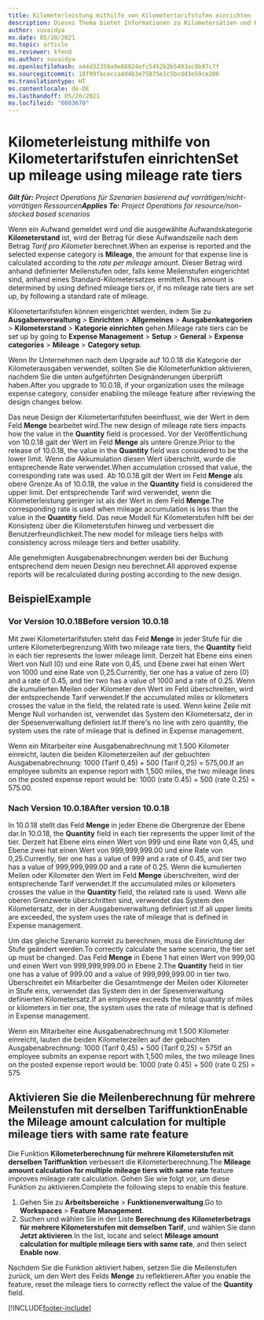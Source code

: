 ```yaml
---
title: Kilometerleistung mithilfe von Kilometertarifstufen einrichten
description: Dieses Thema bietet Informationen zu Kilometersätzen und Kilometertarifstufen.
author: suvaidya
ms.date: 05/20/2021
ms.topic: article
ms.reviewer: kfend
ms.author: suvaidya
ms.openlocfilehash: a44d32358a9e88824efc5452b2b5493ac8b97c7f
ms.sourcegitcommit: 18f99fbceccadd4b3e75875e1c5bcdd3e59ce206
ms.translationtype: HT
ms.contentlocale: de-DE
ms.lasthandoff: 05/20/2021
ms.locfileid: "6083670"
---
```

# <a name="set-up-mileage-using-mileage-rate-tiers"></a><span data-ttu-id="eefbd-103">Kilometerleistung mithilfe von Kilometertarifstufen einrichten</span><span class="sxs-lookup"><span data-stu-id="eefbd-103">Set up mileage using mileage rate tiers</span></span>

<span data-ttu-id="eefbd-104">_**Gilt für:** Project Operations für Szenarien basierend auf vorrätigen/nicht-vorrätigen Ressourcen_</span><span class="sxs-lookup"><span data-stu-id="eefbd-104">_**Applies To:** Project Operations for resource/non-stocked based scenarios_</span></span>

<span data-ttu-id="eefbd-105">Wenn ein Aufwand gemeldet wird und die ausgewählte Aufwandskategorie **Kilometerstand** ist, wird der Betrag für diese Aufwandszeile nach dem Betrag *Tarif pro Kilometer* berechnet.</span><span class="sxs-lookup"><span data-stu-id="eefbd-105">When an expense is reported and the selected expense category is **Mileage**, the amount for that expense line is calculated according to the *rate per mileage* amount.</span></span> <span data-ttu-id="eefbd-106">Dieser Betrag wird anhand definierter Meilenstufen oder, falls keine Meilenstufen eingerichtet sind, anhand eines Standard-Kilometersatzes ermittelt.</span><span class="sxs-lookup"><span data-stu-id="eefbd-106">This amount is determined by using defined mileage tiers or, if no mileage rate tiers are set up, by following a standard rate of mileage.</span></span> 

<span data-ttu-id="eefbd-107">Kilometertarifstufen können eingerichtet werden, indem Sie zu **Ausgabenverwaltung** > **Einrichten** > **Allgemeines** > **Ausgabenkategorien** > **Kilometerstand** > **Kategorie einrichten** gehen.</span><span class="sxs-lookup"><span data-stu-id="eefbd-107">Mileage rate tiers can be set up by going to **Expense Management** > **Setup** > **General** > **Expense categories** > **Mileage** > **Category setup**.</span></span>

<span data-ttu-id="eefbd-108">Wenn Ihr Unternehmen nach dem Upgrade auf 10.0.18 die Kategorie der Kilometerausgaben verwendet, sollten Sie die Kilometerfunktion aktivieren, nachdem Sie die unten aufgeführten Designänderungen überprüft haben.</span><span class="sxs-lookup"><span data-stu-id="eefbd-108">After you upgrade to 10.0.18, if your organization uses the mileage expense category, consider enabling the mileage feature after reviewing the design changes below.</span></span> 

<span data-ttu-id="eefbd-109">Das neue Design der Kilometertarifstufen beeinflusst, wie der Wert in dem Feld **Menge** bearbeitet wird.</span><span class="sxs-lookup"><span data-stu-id="eefbd-109">The new design of mileage rate tiers impacts how the value in the **Quantity** field is processed.</span></span> <span data-ttu-id="eefbd-110">Vor der Veröffentlichung von 10.0.18 galt der Wert im Feld **Menge** als untere Grenze.</span><span class="sxs-lookup"><span data-stu-id="eefbd-110">Prior to the release of 10.0.18, the value in the **Quantity** field was considered to be the lower limit.</span></span> <span data-ttu-id="eefbd-111">Wenn die Akkumulation diesen Wert überschritt, wurde die entsprechende Rate verwendet.</span><span class="sxs-lookup"><span data-stu-id="eefbd-111">When accumulation crossed that value, the corresponding rate was used.</span></span>  <span data-ttu-id="eefbd-112">Ab 10.0.18 gilt der Wert im Feld **Menge** als obere Grenze.</span><span class="sxs-lookup"><span data-stu-id="eefbd-112">As of 10.0.18, the value in the **Quantity** field is considered the upper limit.</span></span> <span data-ttu-id="eefbd-113">Der entsprechende Tarif wird verwendet, wenn die Kilometerleistung geringer ist als der Wert in dem Feld **Menge**.</span><span class="sxs-lookup"><span data-stu-id="eefbd-113">The corresponding rate is used when mileage accumulation is less than the value in the **Quantity** field.</span></span>  <span data-ttu-id="eefbd-114">Das neue Modell für Kilometerstufen hilft bei der Konsistenz über die Kilometerstufen hinweg und verbessert die Benutzerfreundlichkeit.</span><span class="sxs-lookup"><span data-stu-id="eefbd-114">The new model for mileage tiers helps with consistency across mileage tiers and better usability.</span></span>   

<span data-ttu-id="eefbd-115">Alle genehmigten Ausgabenabrechnungen werden bei der Buchung entsprechend dem neuen Design neu berechnet.</span><span class="sxs-lookup"><span data-stu-id="eefbd-115">All approved expense reports will be recalculated during posting according to the new design.</span></span>

## <a name="example"></a><span data-ttu-id="eefbd-116">Beispiel</span><span class="sxs-lookup"><span data-stu-id="eefbd-116">Example</span></span>
 
### <a name="before-version-10018"></a><span data-ttu-id="eefbd-117">Vor Version 10.0.18</span><span class="sxs-lookup"><span data-stu-id="eefbd-117">Before version 10.0.18</span></span>
<span data-ttu-id="eefbd-118">Mit zwei Kilometertarifstufen steht das Feld **Menge** in jeder Stufe für die untere Kilometerbegrenzung.</span><span class="sxs-lookup"><span data-stu-id="eefbd-118">With two mileage rate tiers, the **Quantity** field in each tier represents the lower mileage limit.</span></span> <span data-ttu-id="eefbd-119">Derzeit hat Ebene eins einen Wert von Null (0) und eine Rate von 0,45, und Ebene zwei hat einen Wert von 1000 und eine Rate von 0,25.</span><span class="sxs-lookup"><span data-stu-id="eefbd-119">Currently, tier one has a value of zero (0) and a rate of 0.45, and tier two has a value of 1000 and a rate of 0.25.</span></span> <span data-ttu-id="eefbd-120">Wenn die kumulierten Meilen oder Kilometer den Wert im Feld überschreiten, wird der entsprechende Tarif verwendet.</span><span class="sxs-lookup"><span data-stu-id="eefbd-120">If the accumulated miles or kilometers crosses the value in the field, the related rate is used.</span></span> <span data-ttu-id="eefbd-121">Wenn keine Zeile mit Menge Null vorhanden ist, verwendet das System den Kilometersatz, der in der Spesenverwaltung definiert ist.</span><span class="sxs-lookup"><span data-stu-id="eefbd-121">If there's no line with zero quantity, the system uses the rate of mileage that is defined in Expense management.</span></span> 
 
<span data-ttu-id="eefbd-122">Wenn ein Mitarbeiter eine Ausgabenabrechnung mit 1.500 Kilometer einreicht, lauten die beiden Kilometerzeilen auf der gebuchten Ausgabenabrechnung: 1000 (Tarif 0,45) + 500 (Tarif 0,25) = 575,00.</span><span class="sxs-lookup"><span data-stu-id="eefbd-122">If an employee submits an expense report with 1,500 miles, the two mileage lines on the posted expense report would be: 1000 (rate 0.45) +  500 (rate 0.25) = 575.00.</span></span>

### <a name="after-version-10018"></a><span data-ttu-id="eefbd-123">Nach Version 10.0.18</span><span class="sxs-lookup"><span data-stu-id="eefbd-123">After version 10.0.18</span></span>
<span data-ttu-id="eefbd-124">In 10.0.18 stellt das Feld **Menge** in jeder Ebene die Obergrenze der Ebene dar.</span><span class="sxs-lookup"><span data-stu-id="eefbd-124">In 10.0.18, the **Quantity** field in each tier represents the upper limit of the tier.</span></span> <span data-ttu-id="eefbd-125">Derzeit hat Ebene eins einen Wert von 999 und eine Rate von 0,45, und Ebene zwei hat einen Wert von 999,999,999.00 und eine Rate von 0,25.</span><span class="sxs-lookup"><span data-stu-id="eefbd-125">Currently, tier one has a value of 999 and a rate of 0.45, and tier two has a value of 999,999,999.00 and a rate of 0.25.</span></span> <span data-ttu-id="eefbd-126">Wenn die kumulierten Meilen oder Kilometer den Wert im Feld **Menge** überschreiten, wird der entsprechende Tarif verwendet.</span><span class="sxs-lookup"><span data-stu-id="eefbd-126">If the accumulated miles or kilometers crosses the value in the **Quantity** field, the related rate is used.</span></span> <span data-ttu-id="eefbd-127">Wenn alle oberen Grenzwerte überschritten sind, verwendet das System den Kilometersatz, der in der Ausgabenverwaltung definiert ist.</span><span class="sxs-lookup"><span data-stu-id="eefbd-127">If all upper limits are exceeded, the system uses the rate of mileage that is defined in Expense management.</span></span> 
 
<span data-ttu-id="eefbd-128">Um das gleiche Szenario korrekt zu berechnen, muss die Einrichtung der Stufe geändert werden.</span><span class="sxs-lookup"><span data-stu-id="eefbd-128">To correctly calculate the same scenario, the tier set up must be changed.</span></span> <span data-ttu-id="eefbd-129">Das Feld **Menge** in Ebene 1 hat einen Wert von 999,00 und einen Wert von 999,999,999.00 in Ebene 2.</span><span class="sxs-lookup"><span data-stu-id="eefbd-129">The **Quantity** field in tier one has a value of 999.00 and a value of 999,999,999.00 in tier two.</span></span> <span data-ttu-id="eefbd-130">Überschreitet ein Mitarbeiter die Gesamtmenge der Meilen oder Kilometer in Stufe eins, verwendet das System den in der Spesenverwaltung definierten Kilometersatz.</span><span class="sxs-lookup"><span data-stu-id="eefbd-130">If an employee exceeds the total quantity of miles or kilometers in tier one, the system uses the rate of mileage that is defined in Expense management.</span></span> 
  
<span data-ttu-id="eefbd-131">Wenn ein Mitarbeiter eine Ausgabenabrechnung mit 1.500 Kilometer einreicht, lauten die beiden Kilometerzeilen auf der gebuchten Ausgabenabrechnung: 1000 (Tarif 0,45) + 500 (Tarif 0,25) = 575</span><span class="sxs-lookup"><span data-stu-id="eefbd-131">If an employee submits an expense report with 1,500 miles, the two mileage lines on the posted expense report would be: 1000 (rate 0.45) +  500 (rate 0.25) = 575</span></span>

## <a name="enable-the-mileage-amount-calculation-for-multiple-mileage-tiers-with-same-rate-feature"></a><span data-ttu-id="eefbd-132">Aktivieren Sie die Meilenberechnung für mehrere Meilenstufen mit derselben Tariffunktion</span><span class="sxs-lookup"><span data-stu-id="eefbd-132">Enable the Mileage amount calculation for multiple mileage tiers with same rate feature</span></span>

<span data-ttu-id="eefbd-133">Die Funktion **Kilometerberechnung für mehrere Kilometerstufen mit derselben Tariffunktion** verbessert die Kilometerberechnung.</span><span class="sxs-lookup"><span data-stu-id="eefbd-133">The **Mileage amount calculation for multiple mileage tiers with same rate** feature improves mileage rate calculation.</span></span> <span data-ttu-id="eefbd-134">Gehen Sie wie folgt vor, um diese Funktion zu aktivieren.</span><span class="sxs-lookup"><span data-stu-id="eefbd-134">Complete the following steps to enable this feature.</span></span>

1. <span data-ttu-id="eefbd-135">Gehen Sie zu **Arbeitsbereiche** > **Funktionenverwaltung**.</span><span class="sxs-lookup"><span data-stu-id="eefbd-135">Go to **Workspaces** > **Feature Management**.</span></span> 
2. <span data-ttu-id="eefbd-136">Suchen und wählen Sie in der Liste **Berechnung des Kilometerbetrags für mehrere Kilometerstufen mit demselben Tarif**, und wählen Sie dann **Jetzt aktivieren**.</span><span class="sxs-lookup"><span data-stu-id="eefbd-136">In the list, locate and select **Mileage amount calculation for multiple mileage tiers with same rate**, and then select **Enable now**.</span></span>

<span data-ttu-id="eefbd-137">Nachdem Sie die Funktion aktiviert haben, setzen Sie die Meilenstufen zurück, um den Wert des Felds **Menge** zu reflektieren.</span><span class="sxs-lookup"><span data-stu-id="eefbd-137">After you enable the feature, reset the mileage tiers to correctly reflect the value of the **Quantity** field.</span></span> 


[!INCLUDE[footer-include](../includes/footer-banner.md)]
